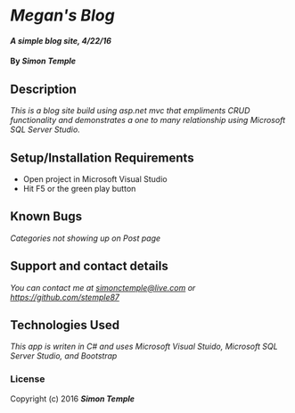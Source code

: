 # _Megan's Blog_

#### _A simple blog site, 4/22/16_

#### By _**Simon Temple**_

## Description

_This is a blog site build using asp.net mvc that empliments CRUD functionality and demonstrates a one to many relationship using Microsoft SQL Server Studio._

## Setup/Installation Requirements

* Open project in Microsoft Visual Studio
* Hit F5 or the green play button

## Known Bugs

_Categories not showing up on Post page_

## Support and contact details

_You can contact me at simonctemple@live.com or https://github.com/stemple87_

## Technologies Used

_This app is writen in C# and uses Microsoft Visual Stuido, Microsoft SQL Server Studio, and Bootstrap_

### License

Copyright (c) 2016 **_Simon Temple_**
